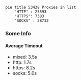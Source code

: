 
```mermaid
pie title 53438 Proxies in list
    "HTTP" : 23593
    "HTTPS": 7383
    "SOCKS" : 28732
```

### Some Info
#### Average Timeout

- mixed: 3.5s
- http: 1.7s
- https: 8.2s
- socks: 5.0s